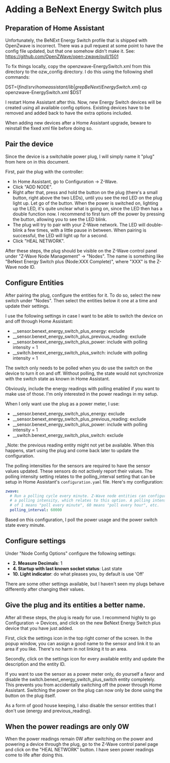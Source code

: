 # Adding a BeNext Energy Switch plus

## Preparation of Home Assistant

Unfortunately, the BeNExt Energy Switch profile that is shipped with
OpenZwave is incorrect. There was a pull request at some point to have
the config file updated, but that one somehow didn't make it. See:
https://github.com/OpenZWave/open-zwave/pull/1501

To fix things locally, copy the openzwave-EnergySwitch.xml from this directory
to the ozw_config directory. I do this using the following shell commands:

  DST=$(find /srv/homeassistant/lib | grep BeNext/EnergySwitch.xml$)
  cp openzwave-EnergySwitch.xml $DST

I restart Home Assistant after this. Now, new Energy Switch devices will
be created using all available config options. Existing devices have to be
removed and added back to have the extra options included.

When adding new devices after a Home Assistant upgrade, beware to reinstall
the fixed xml file before doing so.

## Pair the device

Since the device is a switchable power plug, I will simply name it
"plug" from here on in this document.

First, pair the plug with the controller:

  * In Home Assistant, go to Configuration -> Z-Wave.
  * Click "ADD NODE".
  * Right after that, press and hold the button on the plug (there's a small
    button, right above the two LEDs), until you see the red LED on the
    plug light up. Let go of the button.
    When the power is switched on, lighting up the LED, it's quite unclear
    what is going on, since the LED then has a double function now.
    I recommend to first turn off the power by pressing the button,
    allowing you to see the LED blink.
  * The plug will try to pair with your Z-Wave network. The LED will
    double-blink a few times, with a little pause in between.
    When pairing is successful, the LED will light up for a second.
  * Click "HEAL NETWORK".

After these steps, the plug should be visible on the Z-Wave control
panel under "Z-Wave Node Management" -> "Nodes". The name is something
like "BeNext Energy Switch plus (Node:XXX Complete)", where
"XXX" is the Z-Wave node ID.

## Configure Entities

After pairing the plug, configure the entities for it. To do so, select
the new switch under "Nodes". Then select the entities below it one at
a time and update their settings.

I use the following settings in case I want to be able to switch the device
on and off through Home Assistant:

  * __sensor.benext_energy_switch_plus_energy: exclude
  * __sensor.benext_energy_switch_plus_previous_reading: exclude
  * __sensor.benext_energy_switch_plus_power: include with polling intensity = 1
  * __switch.benext_energy_switch_plus_switch: include with polling intensity = 1

The switch only needs to be polled when you do use the switch on the device to
turn it on and off. Without polling, the state would not synchronize with the
switch state as known in Home Assistant.

Obviously, include the energy readings with polling enabled if you want to make
use of those. I'm only interested in the power readings in my setup.

When I only want use the plug as a power meter, I use:

  * __sensor.benext_energy_switch_plus_energy: exclude
  * __sensor.benext_energy_switch_plus_previous_reading: exclude
  * __sensor.benext_energy_switch_plus_power: include with polling intensity = 1
  * __switch.benext_energy_switch_plus_switch: exclude

_Note: the previous reading entity might not yet be available. When
this happens, start using the plug and come back later to update the
configuration.

The polling intensities for the sensors are required to have the sensor values
updated. These sensors do not actively report their values. The polling
intensity setting relates to the polling_interval setting that can be setup
in Home Assistant's `configuration.yaml` file. Here's my configuration:

```yaml
zwave:
  # Run a polling cycle every minute. Z-Wave node entities can configure
  # a polling intensity, which relates to this option. A polling intensity
  # of 1 means "poll every minute", 60 means "poll every hour", etc.
  polling_interval: 60000
```

Based on this configuration, I poll the power usage and the power switch state
every minute.

## Configure settings

Under "Node Config Options" configure the following settings:

  * __2. Measure Decimals__: 1
  * __4. Startup with last known socket status__: Last state
  * __10. Light indicator__: do what pleases you, by default is use 'Off'

There are some other settings available, but I haven't seen my plugs behave
differently after changing their values.

## Give the plug and its entities a better name.

After all these steps, the plug is ready for use. I recommend highly to go
Configuration -> Devices, and click on the new BeNext Energy Switch plus
device that you have just added.

First, click the settings icon in the top right corner of the screen.
In the popup window, you can assign a good name to the sensor and link
it to an area if you like. There's no harm in not linking it to an area.

Secondly, click on the settings icon for every available entity and update
the description and the entity ID.

If you want to use the sensor as a power meter only, do yourself a favor and
disable the switch.benext_energy_switch_plus_switch entity completely. This
prevents you from accidentally switching off the power through Home Assistant.
Switching the power on the plug can now only be done using the button on
the plug itself.

As a form of good house keeping, I also disable the sensor entities that
I don't use (energy and previous_reading).

## When the power readings are only 0W

When the power readings remain 0W after switching on the power and powering
a device through the plug, go to the Z-Wave control panel page and click
on the "HEAL NETWORK" button. I have seen power readings come to life after
doing this.

